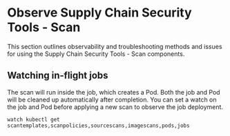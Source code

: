 # Observe Supply Chain Security Tools - Scan

This section outlines observability and troubleshooting methods and issues for using the Supply
Chain Security Tools - Scan components.


## <a id="watch-inflight-jobs"></a> Watching in-flight jobs

The scan will run inside the job, which creates a Pod. Both the job and Pod will be cleaned up
automatically after completion.
You can set a watch on the job and Pod before applying a new scan to observe the job deployment.

```console
watch kubectl get scantemplates,scanpolicies,sourcescans,imagescans,pods,jobs
```
